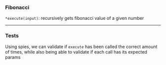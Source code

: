 ### Fibonacci

`*execute(input)`: recursively gets fibonacci value of a given number

---

### Tests

Using spies, we can validate if `execute` has been called the correct amount of times, while also being able to validate if each call has its expected params
